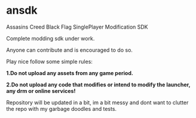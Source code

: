 # ansdk
Assasins Creed Black Flag SinglePlayer Modification SDK 

Complete modding sdk under work.

Anyone can contribute and is encouraged to do so.

Play nice follow some simple rules:

**1.Do not upload any assets from any game period.**

**2.Do not upload any code that modifies or intend to modify the launcher, any drm or online services!**


Repository will be updated in a bit, im a bit messy and dont want to clutter the repo with my garbage doodles and tests.
